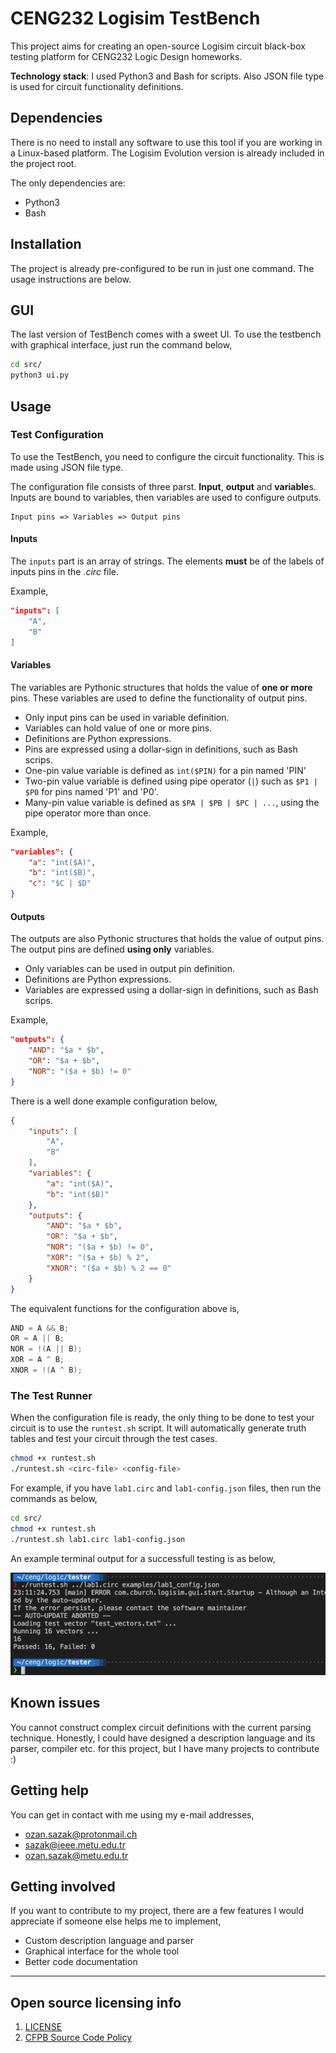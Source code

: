 # CENG232 Logisim TestBench

This project aims for creating an open-source Logisim circuit black-box testing platform for CENG232 Logic Design homeworks.

**Technology stack**: I used Python3 and Bash for scripts. Also JSON file type is used for circuit functionality definitions.

## Dependencies

There is no need to install any software to use this tool if you are working in a Linux-based platform. The Logisim Evolution version is already included in the project root.

The only dependencies are:
* Python3
* Bash

## Installation

The project is already pre-configured to be run in just one command. The usage instructions are below.

## GUI

The last version of TestBench comes with a sweet UI. To use the testbench with graphical interface, just run the command below,

```bash
cd src/
python3 ui.py
```

## Usage

### Test Configuration

To use the TestBench, you need to configure the circuit functionality. This is made using JSON file type.

The configuration file consists of three parst. **Input**, **output** and **variable**s. Inputs are bound to variables, then variables are used to configure outputs.

```
Input pins => Variables => Output pins
```

#### Inputs

The `inputs` part is an array of strings. The elements **must** be of the labels of inputs pins in the *.circ* file.

Example,

```json
"inputs": [
    "A",
    "B"
]
```

#### Variables

The variables are Pythonic structures that holds the value of **one or more** pins. These variables are used to define the functionality of output pins.

* Only input pins can be used in variable definition.
* Variables can hold value of one or more pins.
* Definitions are Python expressions.
* Pins are expressed using a dollar-sign in definitions, such as Bash scrips.
* One-pin value variable is defined as `int($PIN)` for a pin named 'PIN'
* Two-pin value variable is defined using pipe operator (`|`) such as `$P1 | $P0` for pins named 'P1' and 'P0'.
* Many-pin value variable is defined as `$PA | $PB | $PC | ...`, using the pipe operator more than once.

Example,

```json
"variables": {
    "a": "int($A)",
    "b": "int($B)",
    "c": "$C | $D"
}
```

#### Outputs

The outputs are also Pythonic structures that holds the value of output pins. The output pins are defined **using only** variables.

* Only variables can be used in output pin definition.
* Definitions are Python expressions.
* Variables are expressed using a dollar-sign in definitions, such as Bash scrips.

Example,

```json
"outputs": {
    "AND": "$a * $b",
    "OR": "$a + $b",
    "NOR": "($a + $b) != 0"
}
```

There is a well done example configuration below,

```json
{
    "inputs": [
        "A",
        "B"
    ],
    "variables": {
        "a": "int($A)",
        "b": "int($B)"
    },
    "outputs": {
        "AND": "$a * $b",
        "OR": "$a + $b",
        "NOR": "($a + $b) != 0",
        "XOR": "($a + $b) % 2",
        "XNOR": "($a + $b) % 2 == 0"
    }
}
```

The equivalent functions for the configuration above is,

```C
AND = A && B;
OR = A || B;
NOR = !(A || B);
XOR = A ^ B;
XNOR = !(A ^ B);
```

### The Test Runner

When the configuration file is ready, the only thing to be done to test your circuit is to use the `runtest.sh` script. It will automatically generate truth tables and test your circuit through the test cases.

```bash
chmod +x runtest.sh
./runtest.sh <circ-file> <config-file>
```

For example, if you have `lab1.circ` and `lab1-config.json` files, then run the commands as below,

```bash
cd src/
chmod +x runtest.sh
./runtest.sh lab1.circ lab1-config.json
```

An example terminal output for a successfull testing is as below,

![](example-ss.png)

## Known issues

You cannot construct complex circuit definitions with the current parsing technique. Honestly, I could have designed a description language and its parser, compiler etc. for this project, but I have many projects to contribute :)

## Getting help

You can get in contact with me using my e-mail addresses,

* ozan.sazak@protonmail.ch
* sazak@ieee.metu.edu.tr
* ozan.sazak@metu.edu.tr

## Getting involved

If you want to contribute to my project, there are a few features I would appreciate if someone else helps me to implement,

* Custom description language and parser
* Graphical interface for the whole tool
* Better code documentation

----

## Open source licensing info
1. [LICENSE](LICENSE)
2. [CFPB Source Code Policy](https://github.com/cfpb/source-code-policy/)
